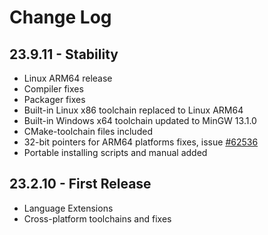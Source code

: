 # Change Log

## 23.9.11 - Stability
- Linux ARM64 release
- Compiler fixes
- Packager fixes
- Built-in Linux x86 toolchain replaced to Linux ARM64
- Built-in Windows x64 toolchain updated to MinGW 13.1.0
- CMake-toolchain files included
- 32-bit pointers for ARM64 platforms fixes, issue [#62536](https://github.com/llvm/llvm-project/issues/62536)
- Portable installing scripts and manual added

## 23.2.10 - First Release
- Language Extensions
- Cross-platform toolchains and fixes